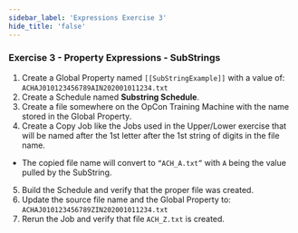 ```yaml
---
sidebar_label: 'Expressions Exercise 3'
hide_title: 'false'
---
```


### Exercise 3 - Property Expressions - SubStrings

1.	Create a Global Property named ```[[SubStringExample]]``` with a value of: ```ACHAJ010123456789AIN202001011234.txt```
2.	Create a Schedule named **Substring Schedule**.
3.	Create a file somewhere on the OpCon Training Machine with the name stored in the Global Property.
4.	Create a Copy Job like the Jobs used in the Upper/Lower exercise that will be named after the 1st letter after the 1st string of digits in the file name. 
* The copied file name will convert to ```“ACH_A.txt”``` with ```A``` being the value pulled by the SubString.
5.	Build the Schedule and verify that the proper file was created.
6.	Update the source file name and the Global Property to: ```ACHAJ010123456789ZIN202001011234.txt```
7.	Rerun the Job and verify that file ```ACH_Z.txt``` is created.

